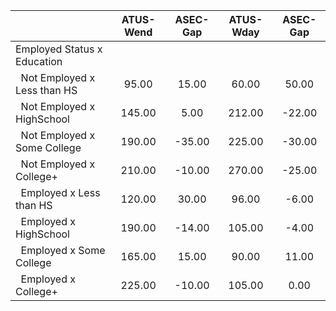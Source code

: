
|                      |    ATUS-Wend |     ASEC-Gap |    ATUS-Wday |     ASEC-Gap |
| -------------------- | :----------: | :----------: | :----------: | :----------: |
| Employed Status x Education |              |              |              |              |
| &nbsp;&nbsp;Not Employed x Less than HS |        95.00 |        15.00 |        60.00 |        50.00 |
| &nbsp;&nbsp;Not Employed x HighSchool |       145.00 |         5.00 |       212.00 |       -22.00 |
| &nbsp;&nbsp;Not Employed x Some College |       190.00 |       -35.00 |       225.00 |       -30.00 |
| &nbsp;&nbsp;Not Employed x College+ |       210.00 |       -10.00 |       270.00 |       -25.00 |
| &nbsp;&nbsp;Employed x Less than HS |       120.00 |        30.00 |        96.00 |        -6.00 |
| &nbsp;&nbsp;Employed x HighSchool |       190.00 |       -14.00 |       105.00 |        -4.00 |
| &nbsp;&nbsp;Employed x Some College |       165.00 |        15.00 |        90.00 |        11.00 |
| &nbsp;&nbsp;Employed x College+ |       225.00 |       -10.00 |       105.00 |         0.00 |

